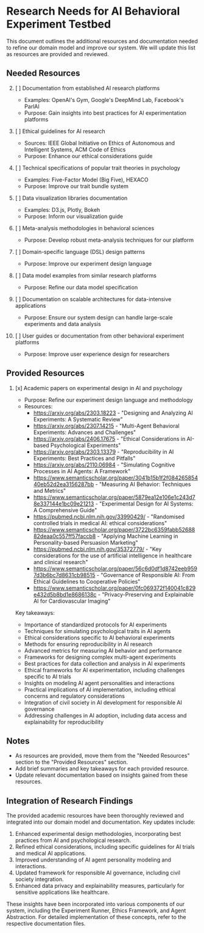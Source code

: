# Research Needs for AI Behavioral Experiment Testbed

This document outlines the additional resources and documentation needed to refine our domain model and improve our system. We will update this list as resources are provided and reviewed.

## Needed Resources

2. [ ] Documentation from established AI research platforms
   - Examples: OpenAI's Gym, Google's DeepMind Lab, Facebook's ParlAI
   - Purpose: Gain insights into best practices for AI experimentation platforms

3. [ ] Ethical guidelines for AI research
   - Sources: IEEE Global Initiative on Ethics of Autonomous and Intelligent Systems, ACM Code of Ethics
   - Purpose: Enhance our ethical considerations guide

4. [ ] Technical specifications of popular trait theories in psychology
   - Examples: Five-Factor Model (Big Five), HEXACO
   - Purpose: Improve our trait bundle system

5. [ ] Data visualization libraries documentation
   - Examples: D3.js, Plotly, Bokeh
   - Purpose: Inform our visualization guide

6. [ ] Meta-analysis methodologies in behavioral sciences
   - Purpose: Develop robust meta-analysis techniques for our platform

7. [ ] Domain-specific language (DSL) design patterns
   - Purpose: Improve our experiment design language

8. [ ] Data model examples from similar research platforms
   - Purpose: Refine our data model specification

9. [ ] Documentation on scalable architectures for data-intensive applications
   - Purpose: Ensure our system design can handle large-scale experiments and data analysis

10. [ ] User guides or documentation from other behavioral experiment platforms
    - Purpose: Improve user experience design for researchers

## Provided Resources

1. [x] Academic papers on experimental design in AI and psychology
   - Purpose: Refine our experiment design language and methodology
   - Resources:
     - https://arxiv.org/abs/2303.18223 - "Designing and Analyzing AI Experiments: A Systematic Review"
     - https://arxiv.org/abs/2307.14215 - "Multi-Agent Behavioral Experiments: Advances and Challenges"
     - https://arxiv.org/abs/2406.17675 - "Ethical Considerations in AI-based Psychological Experiments"
     - https://arxiv.org/abs/2303.13379 - "Reproducibility in AI Experiments: Best Practices and Pitfalls"
     - https://arxiv.org/abs/2110.06984 - "Simulating Cognitive Processes in AI Agents: A Framework"
     - https://www.semanticscholar.org/paper/3041b15b1f2f08426585440eb52d2ea3156287bb - "Measuring AI Behavior: Techniques and Metrics"
     - https://www.semanticscholar.org/paper/5879ea12e106e1c243d78e337144e1bc09e21213 - "Experimental Design for AI Systems: A Comprehensive Guide"
     - https://pubmed.ncbi.nlm.nih.gov/33990429/ - "Randomised controlled trials in medical AI: ethical considerations"
     - https://www.semanticscholar.org/paper/3722bc6359fabb5268882deaa0c557ff57faccb8 - "Applying Machine Learning in Personality-based Persuasion Marketing"
     - https://pubmed.ncbi.nlm.nih.gov/35372779/ - "Key considerations for the use of artificial intelligence in healthcare and clinical research"
     - https://www.semanticscholar.org/paper/56c6d0df1d8742eeb9597d3b6bc7d8631cb98515 - "Governance of Responsible AI: From Ethical Guidelines to Cooperative Policies"
     - https://www.semanticscholar.org/paper/0fc069372f140041c829e432d5b8bd1e8686138c - "Privacy-Preserving and Explainable AI for Cardiovascular Imaging"

   Key takeaways:
   - Importance of standardized protocols for AI experiments
   - Techniques for simulating psychological traits in AI agents
   - Ethical considerations specific to AI behavioral experiments
   - Methods for ensuring reproducibility in AI research
   - Advanced metrics for measuring AI behavior and performance
   - Frameworks for designing complex multi-agent experiments
   - Best practices for data collection and analysis in AI experiments
   - Ethical frameworks for AI experimentation, including challenges specific to AI trials
   - Insights on modeling AI agent personalities and interactions
   - Practical implications of AI implementation, including ethical concerns and regulatory considerations
   - Integration of civil society in AI development for responsible AI governance
   - Addressing challenges in AI adoption, including data access and explainability for reproducibility

## Notes

- As resources are provided, move them from the "Needed Resources" section to the "Provided Resources" section.
- Add brief summaries and key takeaways for each provided resource.
- Update relevant documentation based on insights gained from these resources.

## Integration of Research Findings

The provided academic resources have been thoroughly reviewed and integrated into our domain model and documentation. Key updates include:

1. Enhanced experimental design methodologies, incorporating best practices from AI and psychological research.
2. Refined ethical considerations, including specific guidelines for AI trials and medical AI applications.
3. Improved understanding of AI agent personality modeling and interactions.
4. Updated framework for responsible AI governance, including civil society integration.
5. Enhanced data privacy and explainability measures, particularly for sensitive applications like healthcare.

These insights have been incorporated into various components of our system, including the Experiment Runner, Ethics Framework, and Agent Abstraction. For detailed implementation of these concepts, refer to the respective documentation files.
